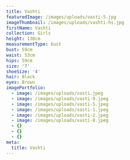 ```yaml
---
title: Vashti
featuredImage: /images/uploads/vasti-5.jpg
imageThumbnail: /images/uploads/vashti-hs.jpg
firstName: Vashti
collection: Girls
height: 130cm
measurementType: bust
bust: 59cm
waist: 53cm
hips: 59cm
size: '7'
shoeSize: '4'
hair: Black
eyes: Brown
imagePortfolio:
  - image: /images/uploads/vasti.jpeg
  - image: /images/uploads/vasti-9.jpeg
  - image: /images/uploads/vasti-5.jpeg
  - image: /images/uploads/vasti-1.jpeg
  - image: /images/uploads/vasti-2.jpeg
  - image: /images/uploads/vasti-8.jpeg
  - {}
  - {}
  - {}
meta:
  title: Vashti
---
```


